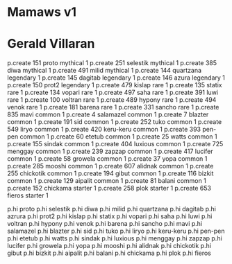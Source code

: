 # Mamaws v1
# Gerald Villaran

p.create 151 proto mythical 1
p.create 251 selestik mythical 1
p.create 385 diwa mythical 1
p.create 491 milid mythical 1
p.create 144 quartzana legendary 1
p.create 145 dagitab legendary 1
p.create 146 azura legendary 1
p.create 150 prot2 legendary 1
p.create 479 kislap rare 1
p.create 135 statix rare 1
p.create 134 vopari rare 1
p.create 497 saha rare 1
p.create 391 luwi rare 1
p.create 100 voltran rare 1
p.create 489 hypony rare 1
p.create 494 venok rare 1
p.create 181 barena rare 1
p.create 331 sancho rare 1
p.create 835 mavi common 1
p.create 4 salamazel common 1
p.create 7 blazter common 1
p.create 191 sid common 1
p.create 252 tuko common 1
p.create 549 liryo common 1
p.create 420 keru-keru common 1
p.create 393 pen-pen common 1
p.create 60 etetub common 1
p.create 25 watts common 1
p.create 155 sindak common 1
p.create 404 luxious common 1
p.create 725 menggay common 1
p.create 239 zapzap common 1
p.create 417 lucifer common 1
p.create 58 growela common 1
p.create 37 yopa common 1
p.create 285 mooshi common 1
p.create 607 alidnak common 1
p.create 255 chickotik common 1
p.create 194 gibut common 1
p.create 116 bizkit common 1
p.create 129 aipalit common 1
p.create 81 balani common 1
p.create 152 chickama starter 1
p.create 258 plok starter 1
p.create 653 fieros starter 1

p.hi proto
p.hi selestik
p.hi diwa
p.hi milid
p.hi quartzana
p.hi dagitab
p.hi azrura
p.hi prot2
p.hi kislap
p.hi statix
p.hi vopari
p.hi saha
p.hi luwi
p.hi voltran
p.hi hypony
p.hi venok
p.hi barena
p.hi sancho
p.hi mavi
p.hi salamazel
p.hi blazter
p.hi sid
p.hi tuko
p.hi liryo
p.hi keru-keru
p.hi pen-pen
p.hi etetub
p.hi watts
p.hi sindak
p.hi luxious
p.hi menggay
p.hi zapzap
p.hi lucifer
p.hi growela
p.hi yopa
p.hi mooshi
p.hi alidnak
p.hi chickotik
p.hi gibut
p.hi bizkit
p.hi aipalit
p.hi balani
p.hi chickama
p.hi plok
p.hi fieros